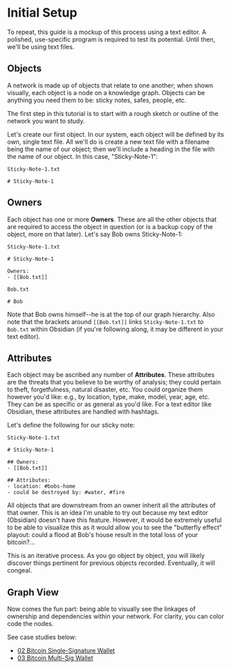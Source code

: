 # Initial Setup

To repeat, this guide is a mockup of this process using a text editor. A polished, use-specific program is required to test its potential. Until then, we'll be using text files.

## Objects
A network is made up of objects that relate to one another; when shown visually, each object is a node on a knowledge graph. Objects can be anything you need them to be: sticky notes, safes, people, etc. 

The first step in this tutorial is to start with a rough sketch or outline of the network you want to study.

Let's create our first object. In our system, each object will be defined by its own, single text file. All we'll do is create a new text file with a filename  being the name of our object; then we'll include a heading in the file with the name of our object. In this case, "Sticky-Note-1":

```
Sticky-Note-1.txt

# Sticky-Note-1
```

## Owners
Each object has one or more **Owners**. These are all the other objects that are required to access the object in question (or is a backup copy of the object, more on that later). Let's say Bob owns Sticky-Note-1:

```
Sticky-Note-1.txt

# Sticky-Note-1

Owners:
- [[Bob.txt]]
```
```
Bob.txt

# Bob
```
Note that Bob owns himself--he is at the top of our graph hierarchy. Also note that the brackets around `[[Bob.txt]]` links `Sticky-Note-1.txt` to `Bob.txt` within Obsidian (if you're following along, it may be different in your text editor).


## Attributes
Each object may be ascribed any number of **Attributes**. These attributes are the threats that you believe to be worthy of analysis; they could pertain to theft, forgetfulness, natural disaster, etc. You could organize them however you'd like: e.g., by location, type, make, model, year, age, etc. They can be as specific or as general as you'd like. For a text editor like Obsidian, these attributes are handled with hashtags.

Let's define the following for our sticky note:


```
Sticky-Note-1.txt

# Sticky-Note-1

## Owners:
- [[Bob.txt]]

## Attributes:
- location: #bobs-home
- could be destroyed by: #water, #fire
```

All objects that are downstream from an owner inherit all the attributes of that owner. This is an idea I'm unable to try out because my text editor (Obsidian) doesn't have this feature. However, it would be extremely useful to be able to visualize this as it would allow you to see the "butterfly effect" playout: could a flood at Bob's house result in the total loss of your bitcoin?...

This is an iterative process. As you go object by object, you will likely discover things pertinent for previous objects recorded. Eventually, it will congeal.


## Graph View
Now comes the fun part: being able to visually see the linkages of ownership and dependencies within your network. For clarity, you can color code the nodes.

See case studies below:

- [02 Bitcoin Single-Signature Wallet](02-Case-Study-Bitcoin-Singlesig.md)
- [03 Bitcoin Multi-Sig Wallet](03-Case-Study-Bitcoin-Multisig.md)

